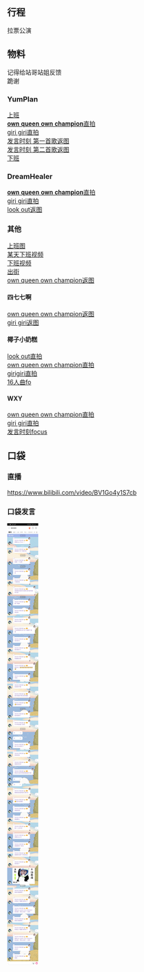 ## 行程
拉票公演

## 物料
记得给站哥站姐反馈 <br>
跪谢
### YumPlan
[上班](https://weibo.com/7335378002/Kr8A0pRY7?from=page_1005057335378002_profile&wvr=6&mod=weibotime&type=comment#_rnd1627651009724)<br>
[𝐨𝐰𝐧 𝐪𝐮𝐞𝐞𝐧 𝐨𝐰𝐧 𝐜𝐡𝐚𝐦𝐩𝐢𝐨𝐧直拍](https://weibo.com/7335378002/KrbNWxHlc?type=comment)<br>
[giri giri直拍](https://weibo.com/7335378002/KrbS9gOew?type=comment)<br>
[发言时刻 第一首歌返图](https://weibo.com/7335378002/KrfEphcsX?from=page_1005057335378002_profile&wvr=6&mod=weibotime&type=comment#_rnd1627705115127)<br>
[发言时刻 第二首歌返图](https://weibo.com/7335378002/Krk6zzoCM?from=page_1005057335378002_profile&wvr=6&mod=weibotime#_rnd1627736121690)<br>
[下班](https://weibo.com/7335378002/KrcvNrvFH?from=page_1005057335378002_profile&wvr=6&mod=weibotime&type=comment#_rnd1627705151074)
### DreamHealer
[𝐨𝐰𝐧 𝐪𝐮𝐞𝐞𝐧 𝐨𝐰𝐧 𝐜𝐡𝐚𝐦𝐩𝐢𝐨𝐧直拍](https://weibo.com/6375088879/Krbdj89Px?ref=home&rid=0_0_8_4806661633697068521_0_0_0)<br>
[giri giri直拍](https://weibo.com/6375088879/KrbBKrdOJ?type=comment)<br>
[look out返图](https://weibo.com/6375088879/KrjNplLkg?type=comment#_rnd1627800285135)
### 其他
[上班图](https://weibo.com/7610635463/Kr8LBkJhw?type=comment#_rnd162764972716)<br>
[某天下班视频](https://weibo.com/5426632123/Kr334AMrV?type=comment)<br>
[下班视频](https://weibo.com/6065012774/KrcfCbtEI?type=comment)<br>
[出街](https://weibo.com/5415898244/Krcy70Wa2?type=comment)<br>
[own queen own champion返图](https://weibo.com/6284574909/KrhkGzJbq?type=comment#_rnd1627800676596)
#### 四七七啊
[own queen own champion返图](https://weibo.com/5873762247/KrDus5LaT)<br>
[giri giri返图](https://weibo.com/5873762247/KrOD48WOG)
#### 椰子小奶糕
[look out直拍](https://weibo.com/6864313428/Krcy9r0Jg?type=comment)<br>
[own queen own champion直拍](https://weibo.com/6864313428/KrcEqfOvV?type=comment)<br>
[girigiri直拍](https://weibo.com/6864313428/KrcPFBkK2?type=comment)<br>
[16人曲fo](https://weibo.com/6864313428/KrjtJjUnx)
#### WXY
[own queen own champion直拍](https://weibo.com/1626138803/Kre8yqfQb?type=comment#_rnd1627704158307)<br>
[giri giri直拍](https://weibo.com/1626138803/KrmDy7lWH?type=comment)<br>
[发言时刻focus](https://weibo.com/1626138803/Ks7XnnYJc)

## 口袋
### 直播
https://www.bilibili.com/video/BV1Go4y1S7cb

### 口袋发言
![口袋发言](./pocket48/imgs/messages.jpeg)<br>